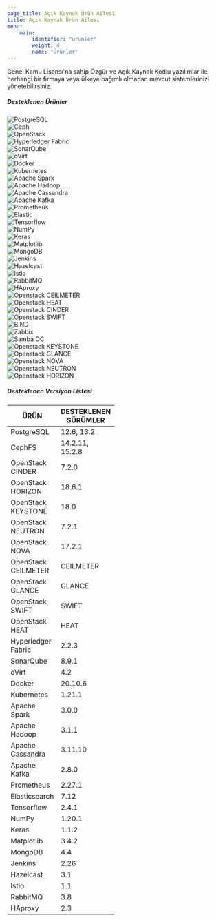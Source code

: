 ```yaml
---
page_title: Açık Kaynak Ürün Ailesi
title: Açık Kaynak Ürün Ailesi
menu:
    main:
        identifier: "urunler"
        weight: 4
        name: "Ürünler"
---
```


Genel Kamu Lisansı'na sahip Özgür ve Açık Kaynak Kodlu yazılımlar ile herhangi bir firmaya veya ülkeye bağımlı olmadan mevcut sistemlerinizi yönetebilirsiniz.

<div class="card w-100 urunler-card my-3">
    <h5 class="card-header">Desteklenen Ürünler</h5>
    <div class="card-body row">
        <div class="col-md-2 urunler-picture mb-3">
            <img src="/images/urunler/postgresql.jpg" alt="PostgreSQL" class="img-fluid" data-toggle="tooltip" data-placement="bottom" title="PostgreSQL">
        </div>
        <div class="col-md-2 urunler-picture mb-3">
            <img src="/images/urunler/ceph.jpg" alt="Ceph" class="img-fluid" data-toggle="tooltip" data-placement="bottom" title="Ceph">
        </div>
        <div class="col-md-2 urunler-picture mb-3">
            <img src="/images/urunler/openstack.jpg" alt="OpenStack" class="img-fluid" data-toggle="tooltip" data-placement="bottom" title="OpenStack">
        </div>
        <div class="col-md-2 urunler-picture mb-3">
            <img src="/images/urunler/hyperledger.jpg" alt="Hyperledger Fabric" class="img-fluid" data-toggle="tooltip" data-placement="bottom" title="Hyperledger Fabric">
        </div>
        <div class="col-md-2 urunler-picture mb-3">
            <img src="/images/urunler/sonarqube.jpg" alt="SonarQube" class="img-fluid" data-toggle="tooltip" data-placement="bottom" title="SonarQube">
        </div>
        <div class="col-md-2 urunler-picture mb-3">
            <img src="/images/urunler/ovirt.jpg" alt="oVirt" class="img-fluid" data-toggle="tooltip" data-placement="bottom" title="oVirt">
        </div>
        <div class="col-md-2 urunler-picture mb-3">
            <img src="/images/urunler/docker.jpg" alt="Docker" class="img-fluid" data-toggle="tooltip" data-placement="bottom" title="Docker">
        </div>
        <div class="col-md-2 urunler-picture mb-3">
            <img src="/images/urunler/kubernetes.jpg" alt="Kubernetes" class="img-fluid" data-toggle="tooltip" data-placement="bottom" title="Kubernetes">
        </div>
        <div class="col-md-2 urunler-picture mb-3">
            <img src="/images/urunler/spark.jpg" alt="Apache Spark" class="img-fluid" data-toggle="tooltip" data-placement="bottom" title="Apache Spark">
        </div>
        <div class="col-md-2 urunler-picture mb-3">
            <img src="/images/urunler/hadoop.jpg" alt="Apache Hadoop" class="img-fluid" data-toggle="tooltip" data-placement="bottom" title="Apache Hadoop">
        </div>
        <div class="col-md-2 urunler-picture mb-3">
            <img src="/images/urunler/cassandra.jpg" alt="Apache Cassandra" class="img-fluid" data-toggle="tooltip" data-placement="bottom" title="Apache Cassandra">
        </div>
        <div class="col-md-2 urunler-picture mb-3">
            <img src="/images/urunler/kafka.jpg" alt="Apache Kafka" class="img-fluid" data-toggle="tooltip" data-placement="bottom" title="Apache Kafka">
        </div>
        <div class="col-md-2 urunler-picture mb-3">
            <img src="/images/urunler/prometheus.jpg" alt="Prometheus" class="img-fluid" data-toggle="tooltip" data-placement="bottom" title="Prometheus">
        </div>
        <div class="col-md-2 urunler-picture mb-3">
            <img src="/images/urunler/elastic.jpg" alt="Elastic" class="img-fluid" data-toggle="tooltip" data-placement="bottom" title="Elastic">
        </div>
        <div class="col-md-2 urunler-picture mb-3">
            <img src="/images/urunler/tensorflow.jpg" alt="Tensorflow" class="img-fluid" data-toggle="tooltip" data-placement="bottom" title="Tensorflow">
        </div>
        <div class="col-md-2 urunler-picture mb-3">
            <img src="/images/urunler/numpy.jpg" alt="NumPy" class="img-fluid" data-toggle="tooltip" data-placement="bottom" title="NumPy">
        </div>
        <div class="col-md-2 urunler-picture mb-3">
            <img src="/images/urunler/keras.jpg" alt="Keras" class="img-fluid" data-toggle="tooltip" data-placement="bottom" title="Keras">
        </div>
        <div class="col-md-2 urunler-picture mb-3">
            <img src="/images/urunler/matplotlib.jpg" alt="Matplotlib" class="img-fluid" data-toggle="tooltip" data-placement="bottom" title="Matplotlib">
        </div>
        <div class="col-md-2 urunler-picture mb-3">
            <img src="/images/urunler/mongodb.jpg" alt="MongoDB" class="img-fluid" data-toggle="tooltip" data-placement="bottom" title="MongoDB">
        </div>
        <div class="col-md-2 urunler-picture mb-3">
            <img src="/images/urunler/jenkins.jpg" alt="Jenkins" class="img-fluid" data-toggle="tooltip" data-placement="bottom" title="Jenkins">
        </div>
        <div class="col-md-2 urunler-picture mb-3">
            <img src="/images/urunler/hazelcast.jpg" alt="Hazelcast" class="img-fluid" data-toggle="tooltip" data-placement="bottom" title="Hazelcast">
        </div>
        <div class="col-md-2 urunler-picture mb-3">
            <img src="/images/urunler/istio.jpg" alt="Istio" class="img-fluid" data-toggle="tooltip" data-placement="bottom" title="Istio">
        </div>
        <div class="col-md-2 urunler-picture mb-3">
            <img src="/images/urunler/rabbitmq.jpg" alt="RabbitMQ" class="img-fluid" data-toggle="tooltip" data-placement="bottom" title="RabbitMQ">
        </div>
        <div class="col-md-2 urunler-picture mb-3">
            <img src="/images/urunler/haproxy.jpg" alt="HAproxy" class="img-fluid" data-toggle="tooltip" data-placement="bottom" title="HAproxy">
        </div>
        <div class="col-md-2 urunler-picture mb-3">
            <img src="/images/urunler/1.jpg" alt="Openstack CEILMETER" class="img-fluid" data-toggle="tooltip" data-placement="bottom" title="Openstack CEILMETER">
        </div>
        <div class="col-md-2 urunler-picture mb-3">
            <img src="/images/urunler/2.jpg" alt="Openstack HEAT" class="img-fluid" data-toggle="tooltip" data-placement="bottom" title="Openstack HEAT">
        </div>
        <div class="col-md-2 urunler-picture mb-3">
            <img src="/images/urunler/3.jpg" alt="Openstack CINDER" class="img-fluid" data-toggle="tooltip" data-placement="bottom" title="Openstack CINDER">
        </div>
        <div class="col-md-2 urunler-picture mb-3">
            <img src="/images/urunler/4.jpg" alt="Openstack SWIFT" class="img-fluid" data-toggle="tooltip" data-placement="bottom" title="Openstack SWIFT">
        </div>
        <div class="col-md-2 urunler-picture mb-3">
            <img src="/images/urunler/5.jpg" alt="BIND" class="img-fluid" data-toggle="tooltip" data-placement="bottom" title="BIND">
        </div>
        <div class="col-md-2 urunler-picture mb-3">
            <img src="/images/urunler/6.jpg" alt="Zabbix" class="img-fluid" data-toggle="tooltip" data-placement="bottom" title="Zabbix">
        </div>
        <div class="col-md-2 urunler-picture mb-3">
            <img src="/images/urunler/7.jpg" alt="Samba DC" class="img-fluid" data-toggle="tooltip" data-placement="bottom" title="Samba DC">
        </div>
        <div class="col-md-2 urunler-picture mb-3">
            <img src="/images/urunler/8.jpg" alt="Openstack KEYSTONE" class="img-fluid" data-toggle="tooltip" data-placement="bottom" title="Openstack KEYSTONE">
        </div>
        <div class="col-md-2 urunler-picture mb-3">
            <img src="/images/urunler/9.jpg" alt="Openstack GLANCE" class="img-fluid" data-toggle="tooltip" data-placement="bottom" title="Openstack GLANCE">
        </div>
        <div class="col-md-2 urunler-picture mb-3">
            <img src="/images/urunler/10.jpg" alt="Openstack NOVA" class="img-fluid" data-toggle="tooltip" data-placement="bottom" title="Openstack NOVA">
        </div>
        <div class="col-md-2 urunler-picture mb-3">
            <img src="/images/urunler/11.jpg" alt="Openstack NEUTRON" class="img-fluid" data-toggle="tooltip" data-placement="bottom" title="Openstack NEUTRON">
        </div>
        <div class="col-md-2 urunler-picture mb-3">
            <img src="/images/urunler/12.jpg" alt="Openstack HORIZON" class="img-fluid" data-toggle="tooltip" data-placement="bottom" title="Openstack HORIZON">
        </div>
    </div>
</div>

<div class="card w-100 urunler-card my-3"><h5 class="card-header">Desteklenen Versiyon Listesi
        </h5>
        <div class="w-100">
            <div class="card-body">
            <table id="table3" class="display dataTable table table-striped table-bordered" style="width: 100%;" role="grid" aria-describedby="example2_info">
                <thead>
                    <tr role="row">
                        <th class="sorting_asc" tabindex="0" aria-controls="example2" rowspan="1" colspan="1" aria-sort="ascending" aria-label="İSİM: activate to sort column descending" style="width: 0px;">ÜRÜN</th>
                        <th class="sorting" tabindex="0" aria-controls="example2" rowspan="1" colspan="1" aria-label="TÜRÜ: activate to sort column ascending" style="width: 0px;">DESTEKLENEN SÜRÜMLER</th>
                    </tr>
                </thead>
                <tbody>
                    <tr>
                        <td>PostgreSQL</td>
                        <td>12.6, 13.2</td>
                    </tr>
                    <tr>
                        <td>CephFS</td>
                        <td>14.2.11, 15.2.8</td>
                    </tr>
                    <tr>
                        <td>OpenStack CINDER</td>
                        <td>7.2.0</td>
                    </tr>
                    <tr>
                        <td>OpenStack HORIZON </td>
                        <td>18.6.1</td>
                    </tr>
                    <tr>
                        <td>OpenStack KEYSTONE </td>
                        <td>18.0</td>
                    </tr>
                    <tr>
                        <td>OpenStack NEUTRON </td>
                        <td>7.2.1</td>
                    </tr>
                    <tr>
                        <td>OpenStack NOVA </td>
                        <td>17.2.1</td>
                    </tr>
                    <tr>
                        <td>OpenStack CEILMETER </td>
                        <td>CEILMETER</td>
                    </tr>
                    <tr>
                        <td>OpenStack GLANCE </td>
                        <td>GLANCE</td>
                    </tr>
                    <tr>
                        <td>OpenStack SWIFT </td>
                        <td>SWIFT</td>
                    </tr>
                    <tr>
                        <td>OpenStack HEAT </td>
                        <td>HEAT</td>
                    </tr>
                    <tr>
                        <td>Hyperledger Fabric</td>
                        <td>2.2.3</td>
                    </tr>
                    <tr>
                        <td>SonarQube</td>
                        <td>8.9.1</td>
                    </tr>
                    <tr>
                        <td>oVirt</td>
                        <td>4.2</td>
                    </tr>
                    <tr>
                        <td>Docker</td>
                        <td>20.10.6</td>
                    </tr>
                    <tr>
                        <td>Kubernetes</td>
                        <td>1.21.1</td>
                    </tr>
                    <tr>
                        <td>Apache Spark</td>
                        <td>3.0.0</td>
                    </tr>
                    <tr>
                        <td>Apache Hadoop</td>
                        <td>3.1.1</td>
                    </tr>
                    <tr>
                        <td>Apache Cassandra</td>
                        <td>3.11.10</td>
                    </tr>
                    <tr>
                        <td>Apache Kafka</td>
                        <td>2.8.0</td>
                    </tr>
                    <tr>
                        <td>Prometheus</td>
                        <td>2.27.1</td>
                    </tr>
                    <tr>
                        <td>Elasticsearch</td>
                        <td>7.12</td>
                    </tr>
                    <tr>
                        <td>Tensorflow</td>
                        <td>2.4.1</td>
                    </tr>
                    <tr>
                        <td>NumPy</td>
                        <td>1.20.1</td>
                    </tr>
                    <tr>
                        <td>Keras</td>
                        <td>1.1.2</td>
                    </tr>
                    <tr>
                        <td>Matplotlib</td>
                        <td>3.4.2</td>
                    </tr>
                    <tr>
                        <td>MongoDB</td>
                        <td>4.4</td>
                    </tr>
                    <tr>
                        <td>Jenkins</td>
                        <td>2.26</td>
                    </tr>
                    <tr>
                        <td>Hazelcast</td>
                        <td>3.1</td>
                    </tr>
                    <tr>
                        <td>Istio</td>
                        <td>1.1</td>
                    </tr>
                    <tr>
                        <td>RabbitMQ</td>
                        <td>3.8</td>
                    </tr>
                    <tr>
                        <td>HAproxy</td>
                        <td>2.3</td>
                    </tr>
                </tbody>
            </table>
            </div>
        </div>
</div>

